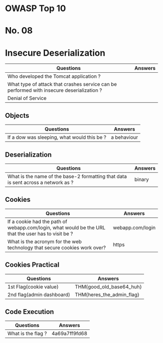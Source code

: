 # OWASP Top 10
# No. 08
# Insecure Deserialization



| Questions | Answers |
|-----------|---------|
| Who developed the Tomcat application ? | 
| What type of attack that crashes service can be performed with insecure deserialization ? |
| Denial of Service |


## Objects 
| Questions | Answers |
|-----------|---------|
| If a dow was sleeping, what would this be ? | a behaviour |

## Deserialization
| Questions | Answers |
|-----------|---------|
| What is the name of the base-2 formatting that data is sent across a network as ? | binary |


## Cookies
| Questions | Answers |
|-----------|---------|
| If a cookie had the path of webapp.com/login, what would be the URL that the user has to visit be ? | webapp.com/login |
| What is the acronym for the web technology that secure cookies work over? | https |


## Cookies Practical
| Questions | Answers |
|-----------|---------|
| 1st Flag(cookie value) | THM{good_old_base64_huh} |
| 2nd flag(admin dashboard) | THM{heres_the_admin_flag} |


## Code Execution
| Questions | Answers |
|-----------|---------|
| What is the flag ? | 4a69a7ff9fd68 |
